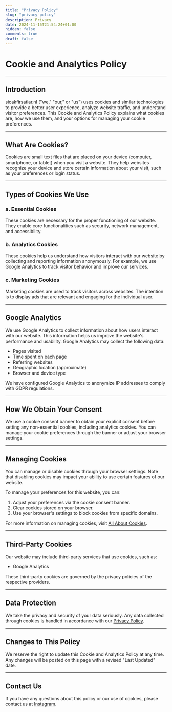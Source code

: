 ```yaml
---
title: "Privacy Policy"
slug: "privacy-policy"
description: Privacy
date: 2024-11-15T21:54:24+01:00
hidden: false
comments: true
draft: false
---
```


# Cookie and Analytics Policy


---

##  Introduction

sicakfirsatlar.nl ("we," "our," or "us") uses cookies and similar technologies to provide a better user experience, analyze website traffic, and understand visitor preferences. This Cookie and Analytics Policy explains what cookies are, how we use them, and your options for managing your cookie preferences.

---

## What Are Cookies?

Cookies are small text files that are placed on your device (computer, smartphone, or tablet) when you visit a website. They help websites recognize your device and store certain information about your visit, such as your preferences or login status.

---

## Types of Cookies We Use

### a. Essential Cookies
These cookies are necessary for the proper functioning of our website. They enable core functionalities such as security, network management, and accessibility.

### b. Analytics Cookies
These cookies help us understand how visitors interact with our website by collecting and reporting information anonymously. For example, we use Google Analytics to track visitor behavior and improve our services.

### c. Marketing Cookies
Marketing cookies are used to track visitors across websites. The intention is to display ads that are relevant and engaging for the individual user.

---

## Google Analytics

We use Google Analytics to collect information about how users interact with our website. This information helps us improve the website's performance and usability. Google Analytics may collect the following data:

- Pages visited
- Time spent on each page
- Referring websites
- Geographic location (approximate)
- Browser and device type

We have configured Google Analytics to anonymize IP addresses to comply with GDPR regulations.

---

## How We Obtain Your Consent

We use a cookie consent banner to obtain your explicit consent before setting any non-essential cookies, including analytics cookies. You can manage your cookie preferences through the banner or adjust your browser settings.

---

##  Managing Cookies

You can manage or disable cookies through your browser settings. Note that disabling cookies may impact your ability to use certain features of our website.

To manage your preferences for this website, you can:

1. Adjust your preferences via the cookie consent banner.
2. Clear cookies stored on your browser.
3. Use your browser's settings to block cookies from specific domains.

For more information on managing cookies, visit [All About Cookies](https://www.allaboutcookies.org/).

---

##  Third-Party Cookies

Our website may include third-party services that use cookies, such as:

- Google Analytics

These third-party cookies are governed by the privacy policies of the respective providers.

---

##  Data Protection

We take the privacy and security of your data seriously. Any data collected through cookies is handled in accordance with our [Privacy Policy](link-to-privacy-policy).

---

##  Changes to This Policy

We reserve the right to update this Cookie and Analytics Policy at any time. Any changes will be posted on this page with a revised "Last Updated" date.

---

##  Contact Us

If you have any questions about this policy or our use of cookies, please contact us at [Instagram](https://www.instagram.com/nl_sicakfirsatlar). 

